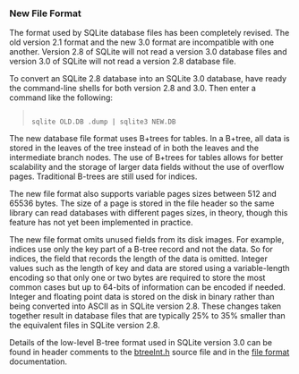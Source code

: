 ### New File Format



The format used by SQLite database files has been completely revised.
The old version 2\.1 format and the new 3\.0 format are incompatible with
one another. Version 2\.8 of SQLite will not read a version 3\.0 database
files and version 3\.0 of SQLite will not read a version 2\.8 database file.




To convert an SQLite 2\.8 database into an SQLite 3\.0 database, have
ready the command\-line shells for both version 2\.8 and 3\.0\. Then
enter a command like the following:




> ```
> 
> sqlite OLD.DB .dump | sqlite3 NEW.DB
> 
> ```



The new database file format uses B\+trees for tables. In a B\+tree, all
data is stored in the leaves of the tree instead of in both the leaves and
the intermediate branch nodes. The use of B\+trees for tables allows for
better scalability and the storage of larger data fields without the use of
overflow pages. Traditional B\-trees are still used for indices.



The new file format also supports variable pages sizes between 512 and
65536 bytes. The size of a page is stored in the file header so the
same library can read databases with different pages sizes, in theory,
though this feature has not yet been implemented in practice.




The new file format omits unused fields from its disk images. For example,
indices use only the key part of a B\-tree record and not the data. So
for indices, the field that records the length of the data is omitted.
Integer values such as the length of key and data are stored using
a variable\-length encoding so that only one or two bytes are required to
store the most common cases but up to 64\-bits of information can be encoded
if needed. 
Integer and floating point data is stored on the disk in binary rather
than being converted into ASCII as in SQLite version 2\.8\.
These changes taken together result in database files that are typically
25% to 35% smaller than the equivalent files in SQLite version 2\.8\.




Details of the low\-level B\-tree format used in SQLite version 3\.0 can
be found in header comments to the 
[btreeInt.h](https://www.sqlite.org/src/finfo?name=src/btreeInt.h)
source file and in the [file format](fileformat2.html) documentation.




